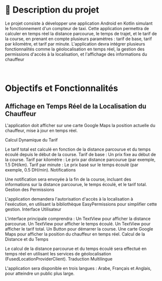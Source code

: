 <h1>📜 Description du projet </h1>
<p>Le projet consiste à développer une application Android en Kotlin simulant le fonctionnement d'un compteur de taxi. Cette application permettra de calculer en temps réel la distance parcourue, le temps de trajet, et le tarif de la course, en prenant en compte plusieurs paramètres : tarif de base, tarif par kilomètre, et tarif par minute. L'application devra intégrer plusieurs fonctionnalités comme la géolocalisation en temps réel, la gestion des permissions d'accès à la localisation, et l'affichage des informations du chauffeur</p>
<br>
<h1>Objectifs et Fonctionnalités</h1>
<h2>Affichage en Temps Réel de la Localisation du Chauffeur</h2>
<p>L'application doit afficher sur une carte Google Maps la position actuelle du chauffeur, mise à jour en temps réel.</p>

Calcul Dynamique du Tarif

Le tarif total est calculé en fonction de la distance parcourue et du temps écoulé depuis le début de la course.
Tarif de base : Un prix fixe au début de la course.
Tarif par kilomètre : Le prix par distance parcourue (par exemple, 1.5 DH/km).
Tarif par minute : Le prix basé sur le temps écoulé (par exemple, 0.5 DH/min).
Notifications

Une notification sera envoyée à la fin de la course, incluant des informations sur la distance parcourue, le temps écoulé, et le tarif total.
Gestion des Permissions

L'application demandera l'autorisation d'accès à la localisation à l'exécution, en utilisant la bibliothèque EasyPermissions pour simplifier cette gestion.
Interface Utilisateur

L'interface principale comprendra :
Un TextView pour afficher la distance parcourue.
Un TextView pour afficher le temps écoulé.
Un TextView pour afficher le tarif total.
Un Button pour démarrer la course.
Une carte Google Maps pour afficher la position du chauffeur en temps réel.
Calcul de la Distance et du Temps

Le calcul de la distance parcourue et du temps écoulé sera effectué en temps réel en utilisant les services de géolocalisation (FusedLocationProviderClient).
Traduction Multilingue

L'application sera disponible en trois langues : Arabe, Français et Anglais, pour atteindre un public plus large.
